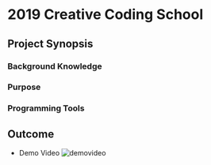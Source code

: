 # 2019 Creative Coding School

## Project Synopsis

### Background Knowledge

### Purpose

### Programming Tools

## Outcome
* Demo Video
![demovideo](https://i.imgur.com/E6FrJjf.gif)
